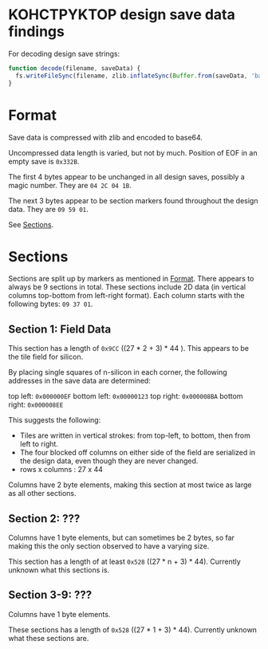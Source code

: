 # KOHCTPYKTOP design save data findings

For decoding design save strings:

```js
function decode(filename, saveData) {
  fs.writeFileSync(filename, zlib.inflateSync(Buffer.from(saveData, 'base64')).toString('binary'));
}
```

# Format

Save data is compressed with zlib and encoded to base64.

Uncompressed data length is varied, but not by much. Position of EOF in an empty save is `0x332B`.

The first 4 bytes appear to be unchanged in all design saves, possibly a magic number.
They are `04 2C 04 1B`.

The next 3 bytes appear to be section markers found throughout the design data. They are `09 59 01`.

See [Sections](#sections).

# Sections

Sections are split up by markers as mentioned in [Format](#format). There appears to always be
9 sections in total. These sections include 2D data (in vertical columns top-bottom from left-right format).
Each column starts with the following bytes: `09 37 01`.

## Section 1: Field Data

This section has a length of `0x9CC` ((27 * 2 + 3) * 44 ).
This appears to be the tile field for silicon.

By placing single squares of n-silicon in each corner, the following addresses in the save data are
determined:

top left:     `0x000000EF`
bottom left:  `0x00000123`
top right:    `0x000008BA`
bottom right: `0x000008EE`

This suggests the following:

- Tiles are written in vertical strokes: from top-left, to bottom, then from left to right.
- The four blocked off columns on either side of the field are serialized in the design data, even
though they are never changed.
- rows x columns : 27 x 44

Columns have 2 byte elements, making this section at most twice as large as all other sections.

## Section 2: ???

Columns have 1 byte elements, but can sometimes be 2 bytes, so far making this the only section
observed to have a varying size.

This section has a length of at least `0x528` ((27 * n + 3) * 44).
Currently unknown what this sections is.

## Section 3-9: ???

Columns have 1 byte elements.

These sections has a length of `0x528` ((27 * 1 + 3) * 44).
Currently unknown what these sections are.
